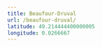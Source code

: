 ```yaml
---
title: Beaufour-Druval
url: /beaufour-druval/
latitude: 49.214444400000005
longitude: 0.0266667
---
```

